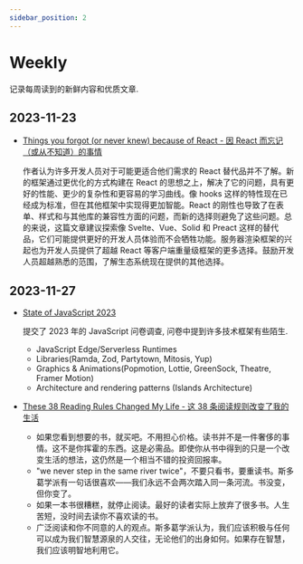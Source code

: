 ```yaml
---
sidebar_position: 2
---
```


# Weekly

记录每周读到的新鲜内容和优质文章.

## 2023-11-23

- [Things you forgot (or never knew) because of React - 因 React 而忘记（或从不知道）的事情](https://joshcollinsworth.com/blog/antiquated-react)

  作者认为许多开发人员对于可能更适合他们需求的 React 替代品并不了解。新的框架通过更优化的方式构建在 React 的思想之上，解决了它的问题，具有更好的性能、更少的复杂性和更容易的学习曲线。像 hooks 这样的特性现在已经成为标准，但在其他框架中实现得更加智能。React 的刚性也导致了在表单、样式和与其他库的兼容性方面的问题，而新的选择则避免了这些问题。总的来说，这篇文章建议探索像 Svelte、Vue、Solid 和 Preact 这样的替代品，它们可能提供更好的开发人员体验而不会牺牲功能。服务器渲染框架的兴起也为开发人员提供了超越 React 等客户端重量级框架的更多选择。鼓励开发人员超越熟悉的范围，了解生态系统现在提供的其他选择。

## 2023-11-27

- [State of JavaScript 2023](https://survey.devographics.com/zh-Hans/survey/state-of-js/2023)

  提交了 2023 年的 JavaScript 问卷调查, 问卷中提到许多技术框架有些陌生.

  - JavaScript Edge/Serverless Runtimes
  - Libraries(Ramda, Zod, Partytown, Mitosis, Yup)
  - Graphics & Animations(Popmotion, Lottie, GreenSock, Theatre, Framer Motion)
  - Architecture and rendering patterns (Islands Architecture)

- [These 38 Reading Rules Changed My Life - 这 38 条阅读规则改变了我的生活](https://ryanholiday.net/these-38-reading-rules-changed-my-life/)

  - 如果您看到想要的书，就买吧。不用担心价格。读书并不是一件奢侈的事情。这不是你挥霍的东西。这是必需品。即使你从书中得到的只是一个改变生活的想法，这仍然是一个相当不错的投资回报率。
  - "we never step in the same river twice"，不要只看书，要重读书。斯多葛学派有一句话很喜欢——我们永远不会两次踏入同一条河流。书没变，但你变了。
  - 如果一本书很糟糕，就停止阅读。最好的读者实际上放弃了很多书。人生苦短，没时间去读你不喜欢读的书。
  - 广泛阅读和你不同意的人的观点。斯多葛学派认为，我们应该积极与任何可以成为我们智慧源泉的人交往，无论他们的出身如何。如果存在智慧，我们应该明智地利用它。
